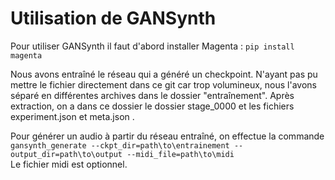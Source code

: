 # Utilisation de GANSynth
Pour utiliser GANSynth il faut d'abord installer Magenta :
`pip install magenta`    

Nous avons entraîné le réseau qui a généré un checkpoint. N'ayant pas pu mettre le fichier directement dans ce git car trop volumineux, nous l'avons séparé en différentes archives dans le dossier "entraînement". Après extraction, on a dans ce dossier le dossier stage_0000 et les fichiers experiment.json et meta.json .  

Pour générer un audio à partir du réseau entraîné, on effectue la commande  
`gansynth_generate --ckpt_dir=path\to\entrainement --output_dir=path\to\output --midi_file=path\to\midi`  
Le fichier midi est optionnel.


